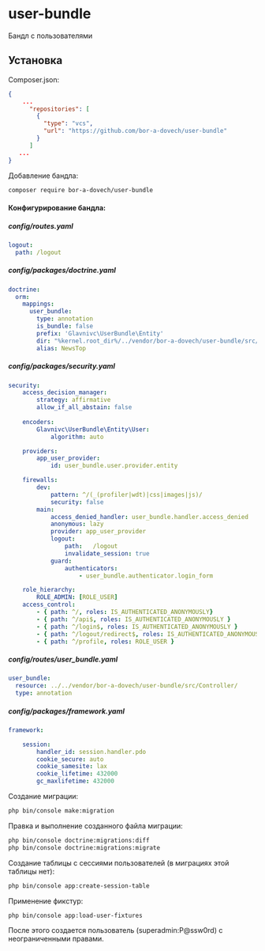 # user-bundle
Бандл с пользователями

## Установка

Composer.json:
```json
{
    ...
      "repositories": [
        {
          "type": "vcs",
          "url": "https://github.com/bor-a-dovech/user-bundle"
        }
      ]
   ...
}
```
Добавление бандла:
```bash
composer require bor-a-dovech/user-bundle
```

#### Конфигурирование бандла:

##### config/routes.yaml

```yaml
logout:
  path: /logout
```

##### config/packages/doctrine.yaml
    
```yaml
doctrine:
  orm:
    mappings:
      user_bundle:
        type: annotation
        is_bundle: false
        prefix: 'Glavnivc\UserBundle\Entity'
        dir: "%kernel.root_dir%/../vendor/bor-a-dovech/user-bundle/src/Entity"
        alias: NewsTop
```

##### config/packages/security.yaml

```yaml
security:
    access_decision_manager:
        strategy: affirmative
        allow_if_all_abstain: false
        
    encoders:
        Glavnivc\UserBundle\Entity\User:
            algorithm: auto

    providers:
        app_user_provider:
            id: user_bundle.user.provider.entity

    firewalls:
        dev:
            pattern: ^/(_(profiler|wdt)|css|images|js)/
            security: false
        main:
            access_denied_handler: user_bundle.handler.access_denied
            anonymous: lazy
            provider: app_user_provider
            logout:
                path:   /logout
                invalidate_session: true
            guard:
                authenticators:
                    - user_bundle.authenticator.login_form

    role_hierarchy:
        ROLE_ADMIN: [ROLE_USER]
    access_control:
        - { path: ^/, roles: IS_AUTHENTICATED_ANONYMOUSLY}
        - { path: ^/api$, roles: IS_AUTHENTICATED_ANONYMOUSLY }
        - { path: ^/login$, roles: IS_AUTHENTICATED_ANONYMOUSLY }
        - { path: ^/logout/redirect$, roles: IS_AUTHENTICATED_ANONYMOUSLY }
        - { path: ^/profile, roles: ROLE_USER }
```

##### config/routes/user_bundle.yaml
```yaml
user_bundle:
  resource: ../../vendor/bor-a-dovech/user-bundle/src/Controller/
  type: annotation
```

##### config/packages/framework.yaml
```yaml
framework:

    session:
        handler_id: session.handler.pdo
        cookie_secure: auto
        cookie_samesite: lax
        cookie_lifetime: 432000
        gc_maxlifetime: 432000
```


Создание миграции:
```bash
php bin/console make:migration
```
Правка и выполнение созданного файла миграции:
 ```bash
php bin/console doctrine:migrations:diff
php bin/console doctrine:migrations:migrate
 ```

Создание таблицы с сессиями пользователей (в миграциях этой таблицы нет):
 ```bash
php bin/console app:create-session-table
 ```

Применение фикстур:
 ```bash
php bin/console app:load-user-fixtures
 ```

После этого создается пользователь (superadmin:P@ssw0rd) с неограниченными правами. 
